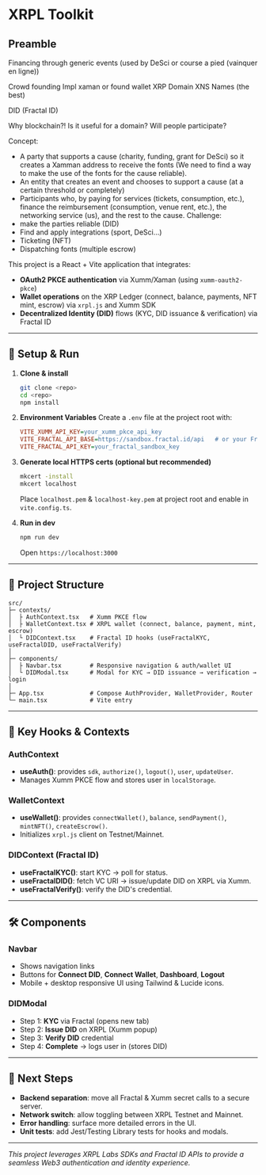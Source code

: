 # XRPL Toolkit

## Preamble

Financing through generic events (used by DeSci or course a pied (vainquer en ligne))

Crowd founding
Impl xaman or found wallet
XRP Domain
XNS Names (the best)

DID (Fractal ID)

Why blockchain?!
Is it useful for a domain?
Will people participate?

Concept:
- A party that supports a cause (charity, funding, grant for DeSci) so it creates a Xamman address to receive the fonts (We need to find a way to make the use of the fonts for the cause reliable).
- An entity that creates an event and chooses to support a cause (at a certain threshold or completely)
- Participants who, by paying for services (tickets, consumption, etc.), finance the reimbursement (consumption, venue rent, etc.), the networking service (us), and the rest to the cause.
Challenge:
- make the parties reliable (DID)
- Find and apply integrations (sport, DeSci...)
- Ticketing (NFT)
- Dispatching fonts (multiple escrow)

This project is a React + Vite application that integrates:

* **OAuth2 PKCE authentication** via Xumm/Xaman (using `xumm-oauth2-pkce`)
* **Wallet operations** on the XRP Ledger (connect, balance, payments, NFT mint, escrow) via `xrpl.js` and Xumm SDK
* **Decentralized Identity (DID)** flows (KYC, DID issuance & verification) via Fractal ID

---

## 🚀 Setup & Run

1. **Clone & install**

   ```bash
   git clone <repo>
   cd <repo>
   npm install
   ```

2. **Environment Variables**
   Create a `.env` file at the project root with:

   ```ini
   VITE_XUMM_API_KEY=your_xumm_pkce_api_key
   VITE_FRACTAL_API_BASE=https://sandbox.fractal.id/api   # or your Fractal endpoint
   VITE_FRACTAL_API_KEY=your_fractal_sandbox_key
   ```

3. **Generate local HTTPS certs (optional but recommended)**

   ```bash
   mkcert -install
   mkcert localhost
   ```

   Place `localhost.pem` & `localhost-key.pem` at project root and enable in `vite.config.ts`.

4. **Run in dev**

   ```bash
   npm run dev
   ```

   Open `https://localhost:3000`

---

## 📂 Project Structure

```
src/
├─ contexts/
│  ├ AuthContext.tsx   # Xumm PKCE flow
│  ├ WalletContext.tsx # XRPL wallet (connect, balance, payment, mint, escrow)
│  └ DIDContext.tsx    # Fractal ID hooks (useFractalKYC, useFractalDID, useFractalVerify)
│
├─ components/
│  ├ Navbar.tsx        # Responsive navigation & auth/wallet UI
│  └ DIDModal.tsx      # Modal for KYC → DID issuance → verification → login
│
├─ App.tsx             # Compose AuthProvider, WalletProvider, Router
└─ main.tsx            # Vite entry
```

---

## 🔑 Key Hooks & Contexts

### AuthContext

* **useAuth()**: provides `sdk`, `authorize()`, `logout()`, `user`, `updateUser`.
* Manages Xumm PKCE flow and stores user in `localStorage`.

### WalletContext

* **useWallet()**: provides `connectWallet()`, `balance`, `sendPayment()`, `mintNFT()`, `createEscrow()`.
* Initializes `xrpl.js` client on Testnet/Mainnet.

### DIDContext (Fractal ID)

* **useFractalKYC()**: start KYC → poll for status.
* **useFractalDID()**: fetch VC URI → issue/update DID on XRPL via Xumm.
* **useFractalVerify()**: verify the DID's credential.

---

## 🛠 Components

### Navbar

* Shows navigation links
* Buttons for **Connect DID**, **Connect Wallet**, **Dashboard**, **Logout**
* Mobile + desktop responsive UI using Tailwind & Lucide icons.

### DIDModal

* Step 1: **KYC** via Fractal (opens new tab)
* Step 2: **Issue DID** on XRPL (Xumm popup)
* Step 3: **Verify DID** credential
* Step 4: **Complete** → logs user in (stores DID)

---

## 🔄 Next Steps

* **Backend separation**: move all Fractal & Xumm secret calls to a secure server.
* **Network switch**: allow toggling between XRPL Testnet and Mainnet.
* **Error handling**: surface more detailed errors in the UI.
* **Unit tests**: add Jest/Testing Library tests for hooks and modals.

---

*This project leverages XRPL Labs SDKs and Fractal ID APIs to provide a seamless Web3 authentication and identity experience.*

